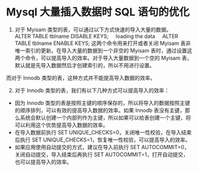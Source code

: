 # Mysql 大量插入数据时 SQL 语句的优化

1) 对于 Myisam 类型的表，可以通过以下方式快速的导入大量的数据。
    ALTER TABLE tblname DISABLE KEYS;
    loading the data
    ALTER TABLE tblname ENABLE KEYS;
这两个命令用来打开或者关闭 Myisam 表非唯一索引的更新。在导入大量的数据到一个非空的 Myisam 表时，通过设置这两个命令，可以提高导入的效率。对于导入大量数据到一个空的 Myisam 表，默认就是先导入数据然后才创建索引的，所以不用进行设置。

而对于 Innodb 类型的表，这种方式并不能提高导入数据的效率。

2) 对于 Innodb 类型的表，我们有以下几种方式可以提高导入的效率：

*   因为 Innodb 类型的表是按照主键的顺序保存的，所以将导入的数据按照主键的顺序排列，可以有效的提高导入数据的效率。如果 Innodb 表没有主键，那么系统会默认创建一个内部列作为主键，所以如果可以给表创建一个主键，将可以利用这个优势提高导入数据的效率。
*   在导入数据前执行 SET UNIQUE_CHECKS=0，关闭唯一性校验，在导入结束后执行 SET UNIQUE_CHECKS=1，恢复唯一性校验，可以提高导入的效率。
*   如果应用使用自动提交的方式，建议在导入前执行 SET AUTOCOMMIT=0，关闭自动提交，导入结束后再执行 SET AUTOCOMMIT=1，打开自动提交，也可以提高导入的效率。